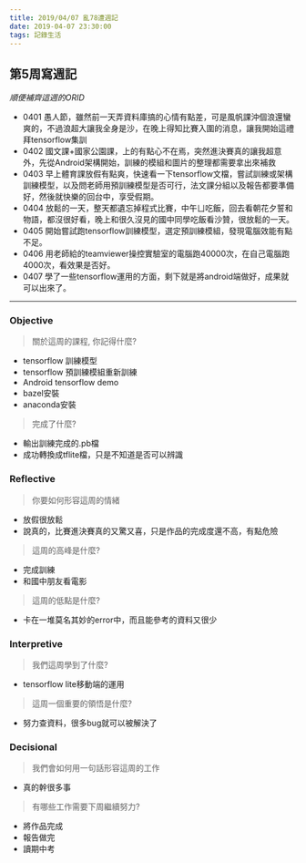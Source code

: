 ```yaml
---
title: 2019/04/07 亂78遭週記
date: 2019-04-07 23:30:00
tags: 記錄生活
---
```

## **第5周寫週記**
*順便補齊這週的ORID*

- 0401 愚人節，雖然前一天弄資料庫搞的心情有點差，可是風帆課沖個浪還蠻爽的，不過浪超大讓我全身是沙，在晚上得知比賽入圍的消息，讓我開始這禮拜tensorflow集訓
- 0402 國文課+國家公園課，上的有點心不在焉，突然進決賽真的讓我超意外，先從Android架構開始，訓練的模組和圖片的整理都需要拿出來補救
- 0403 早上體育課放假有點爽，快速看一下tensorflow文檔，嘗試訓練或架構訓練模型，以及問老師用預訓練模型是否可行，法文課分組以及報告都要準備好，然後就快樂的回台中，享受假期。
- 0404 放鬆的一天，整天都遺忘掉程式比賽，中午ㄩ吃飯，回去看朝花夕誓和物語，都沒很好看，晚上和很久沒見的國中同學吃飯看沙贊，很放鬆的一天。
- 0405 開始嘗試跑tensorflow訓練模型，選定預訓練模組，發現電腦效能有點不足。
- 0406 用老師給的teamviewer操控實驗室的電腦跑40000次，在自己電腦跑4000次，看效果是否好。
- 0407 學了一些tensorflow運用的方面，剩下就是將android端做好，成果就可以出來了。

---

### **Objective**

> 關於這周的課程, 你記得什麼?

- tensorflow 訓練模型
- tensorflow 預訓練模組重新訓練
- Android tensorflow demo
- bazel安裝
- anaconda安裝

> 完成了什麼?

- 輸出訓練完成的.pb檔
- 成功轉換成tflite檔，只是不知道是否可以辨識


### **Reflective**

> 你要如何形容這周的情緒

- 放假很放鬆
- 說真的，比賽進決賽真的又驚又喜，只是作品的完成度還不高，有點危險

> 這周的高峰是什麼?

- 完成訓練
- 和國中朋友看電影

> 這周的低點是什麼?

* 卡在一堆莫名其妙的error中，而且能參考的資料又很少

### **Interpretive**

> 我們這周學到了什麼?

- tensorflow lite移動端的運用

> 這周一個重要的領悟是什麼?

* 努力查資料，很多bug就可以被解決了

### **Decisional**

> 我們會如何用一句話形容這周的工作

* 真的幹很多事

> 有哪些工作需要下周繼續努力?

- 將作品完成
- 報告做完
- 讀期中考


